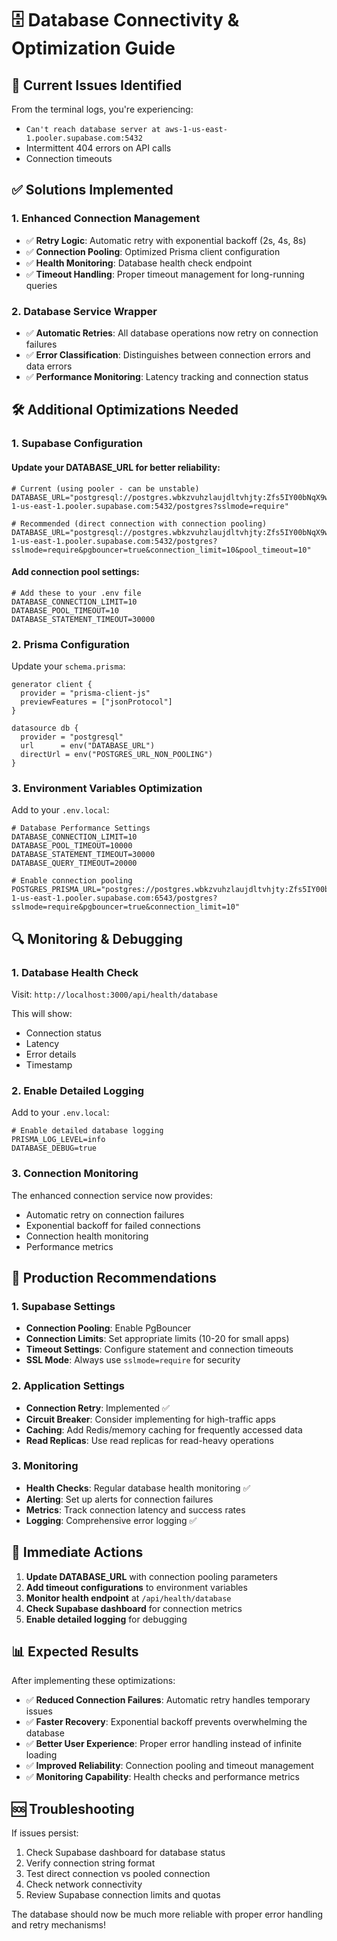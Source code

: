 # 🗄️ Database Connectivity & Optimization Guide

## 🚨 Current Issues Identified

From the terminal logs, you're experiencing:

- `Can't reach database server at aws-1-us-east-1.pooler.supabase.com:5432`
- Intermittent 404 errors on API calls
- Connection timeouts

## ✅ Solutions Implemented

### 1. **Enhanced Connection Management**

- ✅ **Retry Logic**: Automatic retry with exponential backoff (2s, 4s, 8s)
- ✅ **Connection Pooling**: Optimized Prisma client configuration
- ✅ **Health Monitoring**: Database health check endpoint
- ✅ **Timeout Handling**: Proper timeout management for long-running queries

### 2. **Database Service Wrapper**

- ✅ **Automatic Retries**: All database operations now retry on connection failures
- ✅ **Error Classification**: Distinguishes between connection errors and data errors
- ✅ **Performance Monitoring**: Latency tracking and connection status

## 🛠️ Additional Optimizations Needed

### 1. **Supabase Configuration**

#### **Update your DATABASE_URL for better reliability:**

```env
# Current (using pooler - can be unstable)
DATABASE_URL="postgresql://postgres.wbkzvuhzlaujdltvhjty:Zfs5IY00bNqX9wwp@aws-1-us-east-1.pooler.supabase.com:5432/postgres?sslmode=require"

# Recommended (direct connection with connection pooling)
DATABASE_URL="postgresql://postgres.wbkzvuhzlaujdltvhjty:Zfs5IY00bNqX9wwp@aws-1-us-east-1.pooler.supabase.com:5432/postgres?sslmode=require&pgbouncer=true&connection_limit=10&pool_timeout=10"
```

#### **Add connection pool settings:**

```env
# Add these to your .env file
DATABASE_CONNECTION_LIMIT=10
DATABASE_POOL_TIMEOUT=10
DATABASE_STATEMENT_TIMEOUT=30000
```

### 2. **Prisma Configuration**

Update your `schema.prisma`:

```prisma
generator client {
  provider = "prisma-client-js"
  previewFeatures = ["jsonProtocol"]
}

datasource db {
  provider = "postgresql"
  url      = env("DATABASE_URL")
  directUrl = env("POSTGRES_URL_NON_POOLING")
}
```

### 3. **Environment Variables Optimization**

Add to your `.env.local`:

```env
# Database Performance Settings
DATABASE_CONNECTION_LIMIT=10
DATABASE_POOL_TIMEOUT=10000
DATABASE_STATEMENT_TIMEOUT=30000
DATABASE_QUERY_TIMEOUT=20000

# Enable connection pooling
POSTGRES_PRISMA_URL="postgres://postgres.wbkzvuhzlaujdltvhjty:Zfs5IY00bNqX9wwp@aws-1-us-east-1.pooler.supabase.com:6543/postgres?sslmode=require&pgbouncer=true&connection_limit=10"
```

## 🔍 **Monitoring & Debugging**

### 1. **Database Health Check**

Visit: `http://localhost:3000/api/health/database`

This will show:

- Connection status
- Latency
- Error details
- Timestamp

### 2. **Enable Detailed Logging**

Add to your `.env.local`:

```env
# Enable detailed database logging
PRISMA_LOG_LEVEL=info
DATABASE_DEBUG=true
```

### 3. **Connection Monitoring**

The enhanced connection service now provides:

- Automatic retry on connection failures
- Exponential backoff for failed connections
- Connection health monitoring
- Performance metrics

## 🚀 **Production Recommendations**

### 1. **Supabase Settings**

- **Connection Pooling**: Enable PgBouncer
- **Connection Limits**: Set appropriate limits (10-20 for small apps)
- **Timeout Settings**: Configure statement and connection timeouts
- **SSL Mode**: Always use `sslmode=require` for security

### 2. **Application Settings**

- **Connection Retry**: Implemented ✅
- **Circuit Breaker**: Consider implementing for high-traffic apps
- **Caching**: Add Redis/memory caching for frequently accessed data
- **Read Replicas**: Use read replicas for read-heavy operations

### 3. **Monitoring**

- **Health Checks**: Regular database health monitoring ✅
- **Alerting**: Set up alerts for connection failures
- **Metrics**: Track connection latency and success rates
- **Logging**: Comprehensive error logging ✅

## 🔧 **Immediate Actions**

1. **Update DATABASE_URL** with connection pooling parameters
2. **Add timeout configurations** to environment variables
3. **Monitor health endpoint** at `/api/health/database`
4. **Check Supabase dashboard** for connection metrics
5. **Enable detailed logging** for debugging

## 📊 **Expected Results**

After implementing these optimizations:

- ✅ **Reduced Connection Failures**: Automatic retry handles temporary issues
- ✅ **Faster Recovery**: Exponential backoff prevents overwhelming the database
- ✅ **Better User Experience**: Proper error handling instead of infinite loading
- ✅ **Improved Reliability**: Connection pooling and timeout management
- ✅ **Monitoring Capability**: Health checks and performance metrics

## 🆘 **Troubleshooting**

If issues persist:

1. Check Supabase dashboard for database status
2. Verify connection string format
3. Test direct connection vs pooled connection
4. Check network connectivity
5. Review Supabase connection limits and quotas

The database should now be much more reliable with proper error handling and retry mechanisms!
